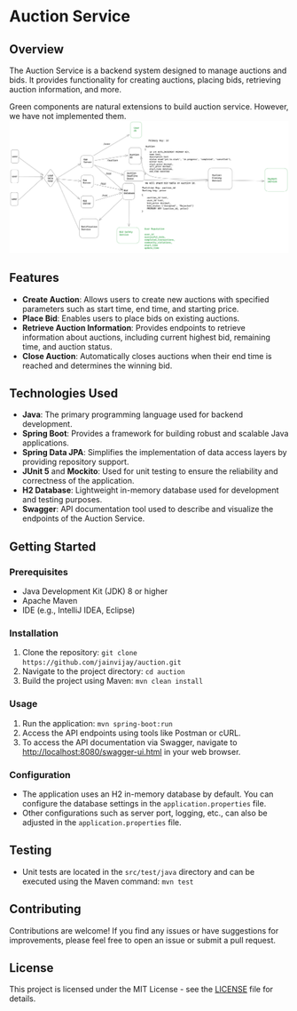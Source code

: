 # Auction Service

## Overview
The Auction Service is a backend system designed to manage auctions and bids. It provides functionality for creating auctions, placing bids, retrieving auction information, and more.

Green components are natural extensions to build auction service.
However, we have not implemented them.
![Auction Service Architecture](docs/images/architecture.png)


## Features
- **Create Auction**: Allows users to create new auctions with specified parameters such as start time, end time, and starting price.
- **Place Bid**: Enables users to place bids on existing auctions.
- **Retrieve Auction Information**: Provides endpoints to retrieve information about auctions, including current highest bid, remaining time, and auction status.
- **Close Auction**: Automatically closes auctions when their end time is reached and determines the winning bid.

## Technologies Used
- **Java**: The primary programming language used for backend development.
- **Spring Boot**: Provides a framework for building robust and scalable Java applications.
- **Spring Data JPA**: Simplifies the implementation of data access layers by providing repository support.
- **JUnit 5** and **Mockito**: Used for unit testing to ensure the reliability and correctness of the application.
- **H2 Database**: Lightweight in-memory database used for development and testing purposes.
- **Swagger**: API documentation tool used to describe and visualize the endpoints of the Auction Service.

## Getting Started
### Prerequisites
- Java Development Kit (JDK) 8 or higher
- Apache Maven
- IDE (e.g., IntelliJ IDEA, Eclipse)

### Installation
1. Clone the repository:
```git clone https://github.com/jainvijay/auction.git```
2. Navigate to the project directory:
```cd auction```
3. Build the project using Maven:
```mvn clean install```

### Usage
1. Run the application:
```mvn spring-boot:run```
2. Access the API endpoints using tools like Postman or cURL.
3. To access the API documentation via Swagger, navigate to [http://localhost:8080/swagger-ui.html](http://localhost:8080/swagger-ui.html) in your web browser.

### Configuration
- The application uses an H2 in-memory database by default. You can configure the database settings in the `application.properties` file.
- Other configurations such as server port, logging, etc., can also be adjusted in the `application.properties` file.

## Testing
- Unit tests are located in the `src/test/java` directory and can be executed using the Maven command:
```mvn test```

## Contributing
Contributions are welcome! If you find any issues or have suggestions for improvements, please feel free to open an issue or submit a pull request.

## License
This project is licensed under the MIT License - see the [LICENSE](LICENSE) file for details.


